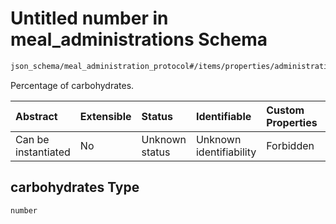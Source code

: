 # Untitled number in meal\_administrations Schema

```txt
json_schema/meal_administration_protocol#/items/properties/administrations/items/properties/meal_composition/properties/carbohydrates
```

Percentage of carbohydrates.

| Abstract            | Extensible | Status         | Identifiable            | Custom Properties | Additional Properties | Access Restrictions | Defined In                                                                                                             |
| :------------------ | :--------- | :------------- | :---------------------- | :---------------- | :-------------------- | :------------------ | :--------------------------------------------------------------------------------------------------------------------- |
| Can be instantiated | No         | Unknown status | Unknown identifiability | Forbidden         | Allowed               | none                | [meal\_administration\_protocol.schema.json\*](../out/meal_administration_protocol.schema.json "open original schema") |

## carbohydrates Type

`number`

